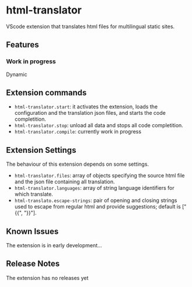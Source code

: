# html-translator

VScode extension that translates html files for multilingual static sites.

## Features

<!-- Describe specific features of your extension including screenshots of your extension in action. Image paths are relative to this README file.

For example if there is an image subfolder under your extension project workspace:

\!\[feature X\]\(images/feature-x.png\)

> Tip: Many popular extensions utilize animations. This is an excellent way to show off your extension! We recommend short, focused animations that are easy to follow. -->

### Work in progress

Dynamic 

<!-- ## Requirements

If you have any requirements or dependencies, add a section describing those and how to install and configure them. -->

## Extension commands

* `html-translator.start`: it activates the extension, loads the configuration and the translation json files, and starts the code completition.
* `html-translator.stop`: unload all data and stops all code completition.
* `html-translator.compile`: currently work in progress

## Extension Settings

The behaviour of this extension depends on some settings.

* `html-translator.files`: array of objects specifying the source html file and the json file containing all translation.
* `html-translator.languages`: array of string language identifiers for which translate.
* `html-translato.escape-strings`: pair of opening and closing strings used to escape from regular html and provide suggestions; default is ["{{", "}}"].

## Known Issues

The extension is in early development...

## Release Notes

The extension has no releases yet

<!-- ## 0.1.0 -->


